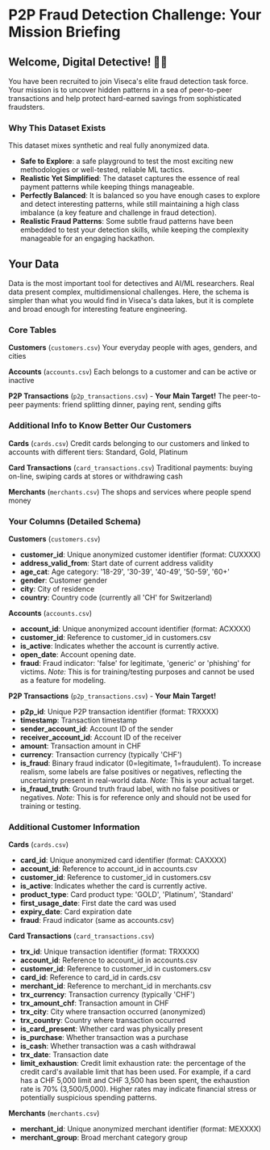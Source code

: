 # P2P Fraud Detection Challenge: Your Mission Briefing

## Welcome, Digital Detective! 🕵️‍♂️

You have been recruited to join Viseca's elite fraud detection task force. Your mission is to uncover hidden patterns in a sea of peer-to-peer transactions and help protect hard-earned savings from sophisticated fraudsters.

### Why This Dataset Exists

This dataset mixes synthetic and real fully anonymized data.

- **Safe to Explore**: a safe playground to test the most exciting new methodologies or well-tested, reliable ML tactics.
- **Realistic Yet Simplified**: The dataset captures the essence of real payment patterns while keeping things manageable.
- **Perfectly Balanced**: It is balanced so you have enough cases to explore and detect interesting patterns, while still maintaining a high class imbalance (a key feature and challenge in fraud detection).
- **Realistic Fraud Patterns**: Some subtle fraud patterns have been embedded to test your detection skills, while keeping the complexity manageable for an engaging hackathon.

## Your Data

Data is the most important tool for detectives and AI/ML researchers. Real data present complex, multidimensional challenges. Here, the schema is simpler than what you would find in Viseca's data lakes, but it is complete and broad enough for interesting feature engineering.

### Core Tables

**Customers** (`customers.csv`)
Your everyday people with ages, genders, and cities

**Accounts** (`accounts.csv`)
Each belongs to a customer and can be active or inactive

**P2P Transactions** (`p2p_transactions.csv`) - **Your Main Target!**
The peer-to-peer payments: friend splitting dinner, paying rent, sending gifts

### Additional Info to Know Better Our Customers

**Cards** (`cards.csv`)
Credit cards belonging to our customers and linked to accounts with different tiers: Standard, Gold, Platinum

**Card Transactions** (`card_transactions.csv`)
Traditional payments: buying on-line, swiping cards at stores or withdrawing cash

**Merchants** (`merchants.csv`)
The shops and services where people spend money


### Your Columns (Detailed Schema)

**Customers** (`customers.csv`)
- **customer_id**: Unique anonymized customer identifier (format: CUXXXX)
- **address_valid_from**: Start date of current address validity
- **age_cat**: Age category: '18-29', '30-39', '40-49', '50-59', '60+'
- **gender**: Customer gender
- **city**: City of residence
- **country**: Country code (currently all 'CH' for Switzerland)

**Accounts** (`accounts.csv`)
- **account_id**: Unique anonymized account identifier (format: ACXXXX)
- **customer_id**: Reference to customer_id in customers.csv
- **is_active**: Indicates whether the account is currently active.
- **open_date**: Account opening date.
- **fraud**: Fraud indicator: 'false' for legitimate, 'generic' or 'phishing' for victims. *Note:* This is for training/testing purposes and cannot be used as a feature for modeling.

**P2P Transactions** (`p2p_transactions.csv`) - **Your Main Target!**
- **p2p_id**: Unique P2P transaction identifier (format: TRXXXX)
- **timestamp**: Transaction timestamp
- **sender_account_id**: Account ID of the sender
- **receiver_account_id**: Account ID of the receiver
- **amount**: Transaction amount in CHF
- **currency**: Transaction currency (typically 'CHF')
- **is_fraud**: Binary fraud indicator (0=legitimate, 1=fraudulent). To increase realism, some labels are false positives or negatives, reflecting the uncertainty present in real-world data. *Note:* This is your actual target.
- **is_fraud_truth**: Ground truth fraud label, with no false positives or negatives. *Note:* This is for reference only and should not be used for training or testing.

### Additional Customer Information

**Cards** (`cards.csv`)
- **card_id**: Unique anonymized card identifier (format: CAXXXX)
- **account_id**: Reference to account_id in accounts.csv
- **customer_id**: Reference to customer_id in customers.csv
- **is_active**: Indicates whether the card is currently active.
- **product_type**: Card product type: 'GOLD', 'Platinum', 'Standard'
- **first_usage_date**: First date the card was used
- **expiry_date**: Card expiration date
- **fraud**: Fraud indicator (same as accounts.csv)

**Card Transactions** (`card_transactions.csv`)
- **trx_id**: Unique transaction identifier (format: TRXXXX)
- **account_id**: Reference to account_id in accounts.csv
- **customer_id**: Reference to customer_id in customers.csv
- **card_id**: Reference to card_id in cards.csv
- **merchant_id**: Reference to merchant_id in merchants.csv
- **trx_currency**: Transaction currency (typically 'CHF')
- **trx_amount_chf**: Transaction amount in CHF
- **trx_city**: City where transaction occurred (anonymized)
- **trx_country**: Country where transaction occurred
- **is_card_present**: Whether card was physically present
- **is_purchase**: Whether transaction was a purchase
- **is_cash**: Whether transaction was a cash withdrawal
- **trx_date**: Transaction date
- **limit_exhaustion**: Credit limit exhaustion rate: the percentage of the credit card's available limit that has been used. For example, if a card has a CHF 5,000 limit and CHF 3,500 has been spent, the exhaustion rate is 70% (3,500/5,000). Higher rates may indicate financial stress or potentially suspicious spending patterns.

**Merchants** (`merchants.csv`)
- **merchant_id**: Unique anonymized merchant identifier (format: MEXXXX)
- **merchant_group**: Broad merchant category group
